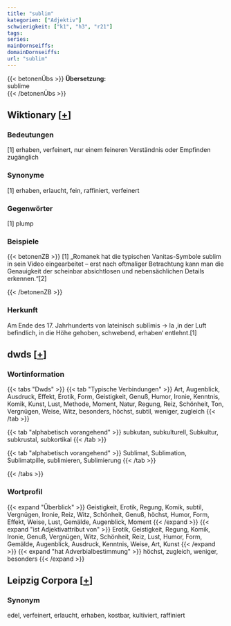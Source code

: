 ```yaml
---
title: "sublim"
kategorien: ["Adjektiv"]
schwierigkeit: ["k1", "h3", "r21"]
tags:
series:
mainDornseiffs:
domainDornseiffs:
url: "sublim"
---
```


{{< betonenÜbs >}}
**Übersetzung:**  
sublime  
{{< /betonenÜbs >}}

## Wiktionary [[+](https://de.wiktionary.org/wiki/sublim)]

### Bedeutungen
[1] erhaben, verfeinert, nur einem feineren Verständnis oder Empfinden zugänglich  

### Synonyme
[1] erhaben, erlaucht, fein, raffiniert, verfeinert  

### Gegenwörter
[1] plump  

### Beispiele
{{< betonenZB >}}
[1] „Romanek hat die typischen Vanitas-Symbole sublim in sein Video eingearbeitet – erst nach oftmaliger Betrachtung kann man die Genauigkeit der scheinbar absichtlosen und nebensächlichen Details erkennen.“[2]  

{{< /betonenZB >}}
### Herkunft
Am Ende des 17. Jahrhunderts von lateinisch sublīmis → la ‚in der Luft befindlich, in die Höhe gehoben, schwebend, erhaben‘ entlehnt.[1]  



## dwds [[+](https://www.dwds.de/wb/sublim)]

### Wortinformation
{{< tabs "Dwds" >}}
{{< tab "Typische Verbindungen" >}}
Art, Augenblick, Ausdruck, Effekt, Erotik, Form, Geistigkeit, Genuß, Humor, Ironie, Kenntnis, Komik, Kunst, Lust, Methode, Moment, Natur, Regung, Reiz, Schönheit, Ton, Vergnügen, Weise, Witz, besonders, höchst, subtil, weniger, zugleich
{{< /tab >}}

{{< tab "alphabetisch vorangehend" >}}
subkutan, subkulturell, Subkultur, subkrustal, subkortikal
{{< /tab >}}

{{< tab "alphabetisch vorangehend" >}}
Sublimat, Sublimation, Sublimatpille, sublimieren, Sublimierung
{{< /tab >}}

{{< /tabs >}}

### Wortprofil
{{< expand "Überblick" >}} Geistigkeit, Erotik, Regung, Komik, subtil, Vergnügen, Ironie, Reiz, Witz, Schönheit, Genuß, höchst, Humor, Form, Effekt, Weise, Lust, Gemälde, Augenblick, Moment {{< /expand >}}
{{< expand "ist Adjektivattribut von" >}} Erotik, Geistigkeit, Regung, Komik, Ironie, Genuß, Vergnügen, Witz, Schönheit, Reiz, Lust, Humor, Form, Gemälde, Augenblick, Ausdruck, Kenntnis, Weise, Art, Kunst {{< /expand >}}
{{< expand "hat Adverbialbestimmung" >}} höchst, zugleich, weniger, besonders {{< /expand >}}

## Leipzig Corpora [[+](https://corpora.uni-leipzig.de/en/res?word=sublim&corpusId=deu_newscrawl-public_2018)]


### Synonym
edel, verfeinert, erlaucht, erhaben, kostbar, kultiviert, raffiniert

